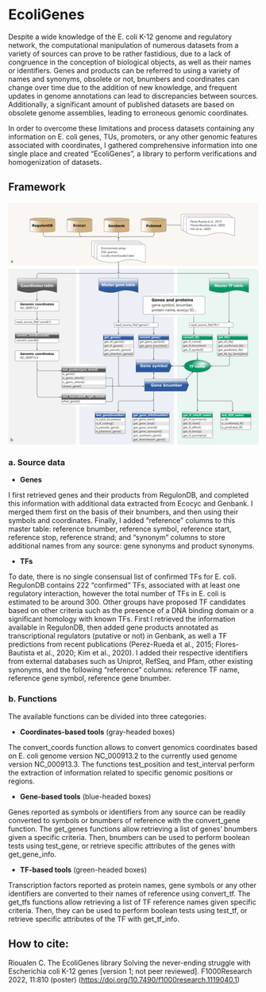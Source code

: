 
# EcoliGenes

<!-- badges: start -->
<!-- badges: end -->


Despite a wide knowledge of the E. coli K-12 genome and regulatory network, the computational manipulation of numerous datasets from a variety of sources can prove to be rather fastidious, due to a lack of congruence in the conception of biological objects, as well as their names or identifiers. Genes and products can be referred to using a variety of names and synonyms, obsolete or not, bnumbers and coordinates can change over time due to the addition of new knowledge, and frequent updates in genome annotations can lead to discrepancies between sources. Additionally, a significant amount of published datasets are based on obsolete genome assemblies, leading to erroneous genomic coordinates.

In order to overcome these limitations and process datasets containing any information on E. coli genes, TUs, promoters, or any other genomic features associated with coordinates, I  gathered comprehensive information into one single place and created “EcoliGenes”, a library to perform verifications and homogenization of datasets.

## Framework


<img src="img/ecoligenes_framework.png" alt="EcoliGenes framework" width="800"/>

### a. Source data

* **Genes**

I first retrieved genes and their products from RegulonDB, and completed this information with additional data extracted from Ecocyc and Genbank. I merged them first on the basis of their bnumbers, and then using their symbols and coordinates. Finally, I added “reference” columns to this master table: reference bnumber, reference symbol, reference start, reference stop, reference strand; and “synonym” columns to store additional names from any source: gene synonyms and product synonyms. 

* **TFs**

To date, there is no single consensual list of confirmed TFs for E. coli. RegulonDB contains 222 “confirmed” TFs, associated with at least one regulatory interaction, however the total number of TFs in E. coli is estimated to be around 300. Other groups have proposed TF candidates based on other criteria such as the presence of a DNA binding domain or a significant homology with known TFs. First I retrieved the information available in RegulonDB, then added gene products annotated as transcriptional regulators (putative or not) in Genbank, as well a TF predictions from recent publications (Perez-Rueda et al., 2015; Flores-Bautista et al., 2020; Kim et al., 2020). I added their respective identifiers from external databases such as Uniprot, RefSeq, and Pfam, other existing synonyms, and the following “reference” columns: reference TF name, reference gene symbol, reference gene bnumber. 


### b. Functions

The available functions can be divided into three categories:

* **Coordinates-based tools** (gray-headed boxes) 

The convert_coords function allows to convert genomics coordinates based on E. coli genome version NC_000913.2 to the currently used genome version NC_000913.3. The functions test_position and test_interval perform the extraction of information related to specific genomic positions or regions.

* **Gene-based tools** (blue-headed boxes)

Genes reported as symbols or identifiers from any source can be readily converted to symbols or bnumbers of reference with the convert_gene function. The get_genes functions allow retrieving a list of genes’ bnumbers given a specific criteria. Then, bnumbers can be used to perform boolean tests using test_gene, or retrieve specific attributes of the genes with get_gene_info.

* **TF-based tools** (green-headed boxes)

Transcription factors reported as protein names, gene symbols or any other identifiers are converted to their names of reference using convert_tf. The get_tfs functions allow retrieving a list of TF reference names given specific criteria. Then, they can be used to perform boolean tests using test_tf, or retrieve specific attributes of the TF with get_tf_info.


## How to cite:

Rioualen C. The EcoliGenes library Solving the never-ending struggle with Escherichia coli K-12 genes [version 1; not peer reviewed]. F1000Research 2022, 11:810 (poster) (https://doi.org/10.7490/f1000research.1119040.1)


